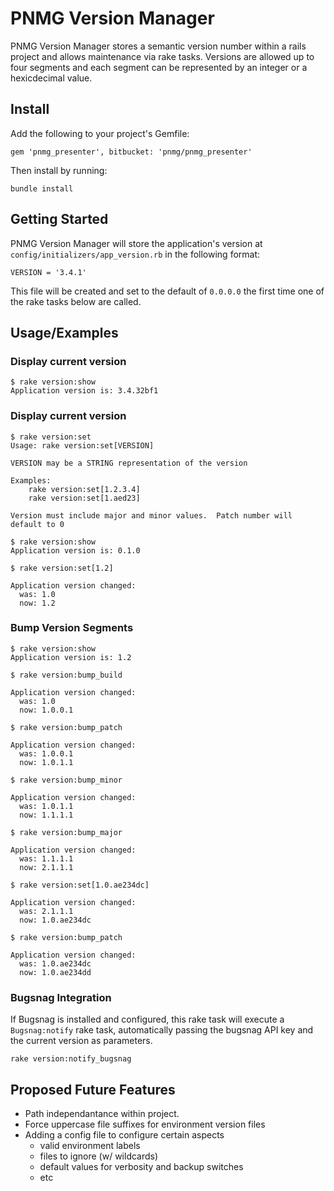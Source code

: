 # PNMG Version Manager

PNMG Version Manager stores a semantic version number within a rails project and allows maintenance via rake tasks.  Versions are allowed up to four segments and each segment can be represented by an integer or a hexicdecimal value.

## Install

Add the following to your project's Gemfile:

    gem 'pnmg_presenter', bitbucket: 'pnmg/pnmg_presenter'

Then install by running:

    bundle install

## Getting Started

PNMG Version Manager will store the application's version at `config/initializers/app_version.rb` in the following format:

    VERSION = '3.4.1'

This file will be created and set to the default of `0.0.0.0` the first time one of the rake tasks below are called.

## Usage/Examples

### Display current version

    $ rake version:show
    Application version is: 3.4.32bf1 

### Display current version

    $ rake version:set
    Usage: rake version:set[VERSION]

    VERSION may be a STRING representation of the version

    Examples:
        rake version:set[1.2.3.4]
        rake version:set[1.aed23]

    Version must include major and minor values.  Patch number will default to 0

    $ rake version:show   
    Application version is: 0.1.0
 
    $ rake version:set[1.2]

    Application version changed:
      was: 1.0
      now: 1.2

### Bump Version Segments

    $ rake version:show   
    Application version is: 1.2
        
    $ rake version:bump_build
    
    Application version changed:
      was: 1.0
      now: 1.0.0.1
    
    $ rake version:bump_patch
    
    Application version changed:
      was: 1.0.0.1
      now: 1.0.1.1
    
    $ rake version:bump_minor
    
    Application version changed:
      was: 1.0.1.1
      now: 1.1.1.1
    
    $ rake version:bump_major
    
    Application version changed:
      was: 1.1.1.1
      now: 2.1.1.1

    $ rake version:set[1.0.ae234dc]

    Application version changed:
      was: 2.1.1.1
      now: 1.0.ae234dc

    $ rake version:bump_patch

    Application version changed:
      was: 1.0.ae234dc
      now: 1.0.ae234dd

### Bugsnag Integration

If Bugsnag is installed and configured, this rake task will execute a `Bugsnag:notify` rake task, automatically passing the bugsnag API key and the current version as parameters.

    rake version:notify_bugsnag

## Proposed Future Features
- Path independantance within project.
- Force uppercase file suffixes for environment version files
- Adding a config file to configure certain aspects
  - valid environment labels
  - files to ignore (w/ wildcards)
  - default values for verbosity and backup switches
  - etc
